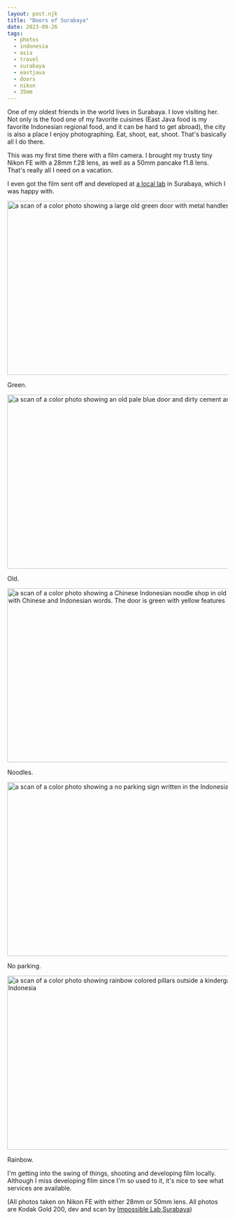 ```yaml
---
layout: post.njk	
title: "Doors of Surabaya"
date: 2023-09-26
tags: 
  - photos
  - indonesia
  - asia
  - travel
  - surabaya
  - eastjava
  - doors
  - nikon
  - 35mm
---
```

One of my oldest friends in the world lives in Surabaya. I love visiting her. Not only is the food one of my favorite cuisines (East Java food is my favorite Indonesian regional food, and it can be hard to get abroad), the city is also a place I enjoy photographing. Eat, shoot, eat, shoot. That's basically all I do there.

This was my first time there with a film camera. I brought my trusty tiny Nikon FE with a 28mm f.28 lens, as well as a 50mm pancake f1.8 lens. That's really all I need on a vacation. 

I even got the film sent off and developed at [a local lab](https://www.instagram.com/impossible_lab/) in Surabaya, which I was happy with.

<img src="/photos/uploads/000206240006.jpg" width="600" height="397" alt="a scan of a color photo showing a large old green door with metal handles">

Green.

<img src="/photos/uploads/000206240012.jpg" width="600" height="397" alt="a scan of a color photo showing an old pale blue door and dirty cement and metal bars">

Old.

<img src="/photos/uploads/000206240008.jpg" width="600" height="397" alt="a scan of a color photo showing a Chinese Indonesian noodle shop in old Surabaya with Chinese and Indonesian words. The door is green with yellow features">

Noodles.

<img src="/photos/uploads/000206240016.jpg" width="600" height="397" alt="a scan of a color photo showing a no parking sign written in the Indonesian language">

No parking.

<img src="/photos/uploads/000206240020-2.jpg" width="600" height="397" alt="a scan of a color photo showing rainbow colored pillars outside a kindergarten in Indonesia">

Rainbow.

I'm getting into the swing of things, shooting and developing film locally. Although I miss developing film since I'm so used to it, it's nice to see what services are available.

(All photos taken on Nikon FE with either 28mm or 50mm lens. All photos are Kodak Gold 200, dev and scan by [Impossible Lab Surabaya](https://www.instagram.com/impossible_lab/))
